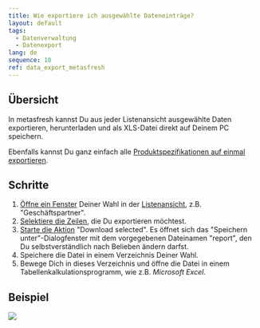 ```yaml
---
title: Wie exportiere ich ausgewählte Dateneinträge?
layout: default
tags:
  - Datenverwaltung
  - Datenexport
lang: de
sequence: 10
ref: data_export_metasfresh
---
```


## Übersicht
In metasfresh kannst Du aus jeder Listenansicht ausgewählte Daten exportieren, herunterladen und als XLS-Datei direkt auf Deinem PC speichern.

Ebenfalls kannst Du ganz einfach alle [Produktspezifikationen auf einmal exportieren](Produktdaten_exportieren).

## Schritte
1. [Öffne ein Fenster](Menu) Deiner Wahl in der [Listenansicht](Ansichten), z.B. "Geschäftspartner".
1. [Selektiere die Zeilen](AuswahlBelege), die Du exportieren möchtest.
1. [Starte die Aktion](AktionStarten) "Download selected". Es öffnet sich das "Speichern unter"-Dialogfenster mit dem vorgegebenen Dateinamen "report", den Du selbstverständlich nach Belieben ändern darfst.
1. Speichere die Datei in einem Verzeichnis Deiner Wahl.
1. Bewege Dich in dieses Verzeichnis und öffne die Datei in einem Tabellenkalkulationsprogramm, wie z.B. *Microsoft Excel*.

## Beispiel
![](assets/Daten_exportieren.gif)
